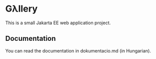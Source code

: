 # Gλllery
This is a small Jakarta EE web application project.

## Documentation
You can read the documentation in dokumentacio.md (in Hungarian).